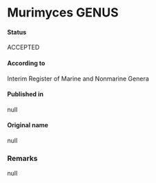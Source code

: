 Murimyces GENUS
=======

#### Status
ACCEPTED

#### According to
Interim Register of Marine and Nonmarine Genera

#### Published in
null

#### Original name
null

### Remarks
null